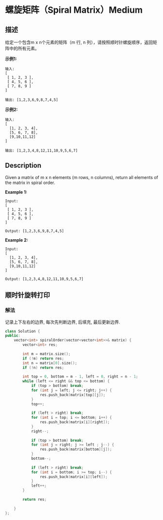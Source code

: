 # 螺旋矩阵（Spiral Matrix）Medium
## 描述
给定一个包含m x n个元素的矩阵（m 行, n 列），请按照顺时针螺旋顺序，返回矩阵中的所有元素。

**示例1:**
```
输入:
[
 [ 1, 2, 3 ],
 [ 4, 5, 6 ],
 [ 7, 8, 9 ]
]

输出: [1,2,3,6,9,8,7,4,5]
```


**示例2:**
```
输入:
[
  [1, 2, 3, 4],
  [5, 6, 7, 8],
  [9,10,11,12]
]

输出: [1,2,3,4,8,12,11,10,9,5,6,7]
```

## Description
Given a matrix of m x n elements (m rows, n columns), return all elements of the matrix in spiral order.

**Example 1:**
```
Input:
[
 [ 1, 2, 3 ],
 [ 4, 5, 6 ],
 [ 7, 8, 9 ]
]

Output: [1,2,3,6,9,8,7,4,5]
```


**Example 2:**
```
Input:
[
  [1, 2, 3, 4],
  [5, 6, 7, 8],
  [9,10,11,12]
]

Output: [1,2,3,4,8,12,11,10,9,5,6,7]
```


## 顺时针旋转打印
### 解法
记录上下左右的边界, 每次先判断边界, 后填充, 最后更新边界.
```c++
class Solution {
public:
    vector<int> spiralOrder(vector<vector<int>>& matrix) {
        vector<int> res;
        
        int m = matrix.size();
        if (!m) return res;
        int n = matrix[0].size();
        if (!n) return res;
        
        int top = 0, bottom = m - 1, left = 0, right = n - 1;
        while (left <= right && top <= bottom) {
            if (top > bottom) break;
            for (int j = left; j <= right; j++) {
                res.push_back(matrix[top][j]);
            }
            top++;
            
            if (left > right) break;
            for (int i = top; i <= bottom; i++) {
                res.push_back(matrix[i][right]);
            }
            right--;
            
            if (top > bottom) break;
            for (int j = right; j >= left ; j--) {
                res.push_back(matrix[bottom][j]);
            }
            bottom--;
            
            if (left > right) break;
            for (int i = bottom; i >= top; i--) {
                res.push_back(matrix[i][left]);
            }
            left++;
        }
        
        return res;
        
    }
};
```